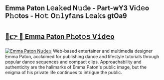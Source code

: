 ## Emma Paton L𝚎a𝚔ed N𝚞𝚍e - Part-wY3 Vi𝚍𝚎o P𝚑𝚘tos - H𝚘𝚝 O𝚗𝚕yf𝚊ns L𝚎a𝚔s gtOa9

# <h2><a href="http://kf0vuu.oniu.top/?m=Emma+Paton">🔗👉 🔴 Emma Paton P𝚑ot𝚘𝚜 V𝚒d𝚎o</a></h2>

[![Emma Paton Nu𝚍e𝚜](https://i.imgur.com/0qMVB7G.gif)](http://kf0vuu.oniu.top/?m=Emma+Paton)
Web-based entertainer and multimedia designer Emma Paton, acclaimed for publishing dance and lifestyle tutorials through popular dance sequences and compact clips. Approachability and authenticity are the hallmarks of Emma Paton's public image, but the enigma of his private life continues to intrigue the public.  
